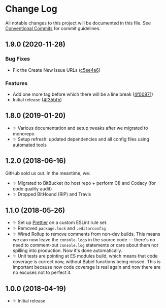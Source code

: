 # Change Log

All notable changes to this project will be documented in this file.
See [Conventional Commits](https://conventionalcommits.org) for commit guidelines.

## 1.9.0 (2020-11-28)

### Bug Fixes

- Fix the Create New Issue URLs ([c5ee4a6](https://git.sr.ht/~royston/codsen/commits/c5ee4a61e9436099b0e20d20bca043c1b2c93f55))

### Features

- Add one more tag before which there will be a line break ([4f00871](https://git.sr.ht/~royston/codsen/commits/4f008715dcc2de7b2b52b67ce2e27728d5ffec37))
- Initial release ([4f35bfb](https://git.sr.ht/~royston/codsen/commits/4f35bfb167e54b1a0e5e8f01871293b262c67a76))

## 1.8.0 (2019-01-20)

- ✨ Various documentation and setup tweaks after we migrated to monorepo
- ✨ Setup refresh: updated dependencies and all config files using automated tools

## 1.2.0 (2018-06-16)

GitHub sold us out. In the meantime, we:

- ✨ Migrated to BitBucket (to host repo + perform CI) and Codacy (for code quality audit)
- ✨ Dropped BitHound (RIP) and Travis

## 1.1.0 (2018-05-26)

- ✨ Set up [Prettier](https://prettier.io) on a custom ESLint rule set.
- ✨ Removed `package.lock` and `.editorconfig`
- ✨ Wired Rollup to remove comments from non-dev builds. This means we can now leave the `console.log`s in the source code — there's no need to comment-out `console.log` statements or care about them not spilling into production. Now it's done automatically.
- ✨ Unit tests are pointing at ES modules build, which means that code coverage is correct now, without Babel functions being missed. This is important because now code coverage is real again and now there are no excuses not to perfect it.

## 1.0.0 (2018-04-19)

- ✨ Initial release
